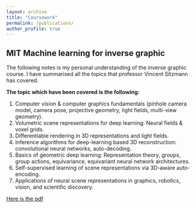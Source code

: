 ```yaml
---
layout: archive
title: "Coursework"
permalink: /publications/
author_profile: true
---
```


## MIT Machine learning for inverse graphic
The following notes is my personal understanding of the inverse graphic course. I have summarised all the topics that professor Vincent Sitzmann has covered. 

**The topic which have been covered is the following:**
1. Computer vision & computer graphics fundamentals (pinhole camera model, camera pose, projective geometry, light fields, multi-view geometry).
2. Volumetric scene representations for deep learning: Neural fields & voxel grids.
3. Differentiable rendering in 3D representations and light fields.
4. Inference algorithms for deep-learning based 3D reconstruction: convolutional neural networks, auto-decoding.
5. Basics of geometric deep learning: Representation theory, groups, group actions, equivariance, equivariant neural network architectures.
6. Self-supervised learning of scene representations via 3D-aware auto-encoding.
7. Applications of neural scene representations in graphics, robotics, vision, and scientific discovery.

[Here is the pdf](https://georget27.github.io/files/Machine_learning_for_inverse_graphic.pdf)